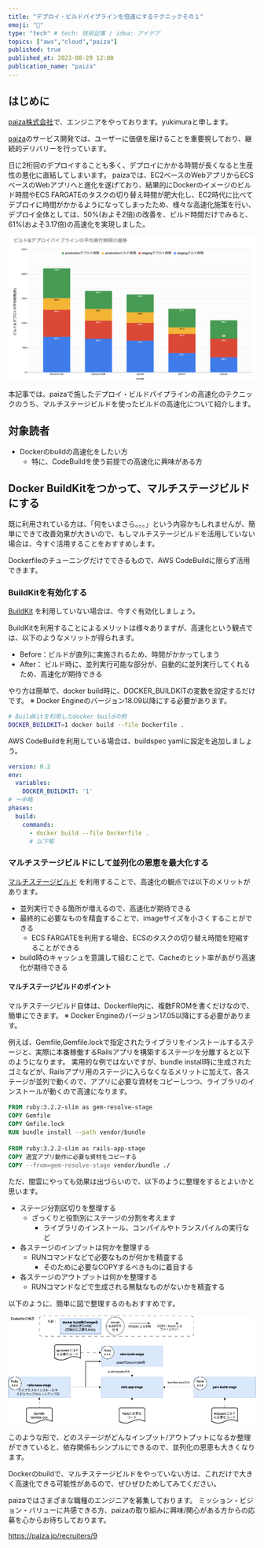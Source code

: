 ```yaml
---
title: "デプロイ・ビルドパイプラインを倍速にするテクニックその１"
emoji: "💨"
type: "tech" # tech: 技術記事 / idea: アイデア
topics: ["aws","cloud","paiza"]
published: true
published_at: 2023-08-29 12:00
publication_name: "paiza"
---
```



## はじめに

[paiza株式会社](https://www.paiza.co.jp/)で、エンジニアをやっております。yukimuraと申します。

[paiza](https://paiza.jp)のサービス開発では、ユーザーに価値を届けることを重要視しており、継続的デリバリーを行っています。

日に2桁回のデプロイすることも多く、デプロイにかかる時間が長くなると生産性の悪化に直結してしまいます。
paizaでは、EC2ベースのWebアプリからECSベースのWebアプリへと進化を遂げており、結果的にDockerのイメージのビルド時間やECS FARGATEのタスクの切り替え時間が肥大化し、EC2時代に比べてデプロイに時間がかかるようになってしまったため、様々な高速化施策を行い、デプロイ全体としては、50%(およそ2倍)の改善を、ビルド時間だけでみると、61%(およそ3.17倍)の高速化を実現しました。

![DockerStageの整理](/images/improve-codebuild-performance-1/fig1.png)

本記事では、paizaで施したデプロイ・ビルドパイプラインの高速化のテクニックのうち、マルチステージビルドを使ったビルドの高速化について紹介します。

## 対象読者

- Dockerのbuildの高速化をしたい方
  - 特に、CodeBuildを使う前提での高速化に興味がある方

## Docker BuildKitをつかって、マルチステージビルドにする

既に利用されている方は、「何をいまさら。。。」という内容かもしれませんが、簡単にできて改善効果が大きいので、もしマルチステージビルドを活用していない場合は、今すぐ活用することをおすすめします。

Dockerfileのチューニングだけでできるもので、AWS CodeBuildに限らず活用できます。

### BuildKitを有効化する

[BuildKit](https://docs.docker.jp/develop/develop-images/build_enhancements.html) を利用していない場合は、今すぐ有効化しましょう。

BuildKitを利用することによるメリットは様々ありますが、高速化という観点では、以下のようなメリットが得られます。

- Before：ビルドが直列に実施されるため、時間がかかってしまう
- After： ビルド時に、並列実行可能な部分が、自動的に並列実行してくれるため、高速化が期待できる

やり方は簡単で、docker build時に、DOCKER_BUILDKITの変数を設定するだけです。
※ Docker Engineのバージョン18.09以降にする必要があります。

```sh
# BuildKitを利用したdocker buildの例
DOCKER_BUILDKIT=1 docker build --file Dockerfile .
```

AWS CodeBuildを利用している場合は、buildspec yamlに設定を追加しましょう。

```yaml:buildspec.yaml
version: 0.2
env:
  variables:
    DOCKER_BUILDKIT: '1'
# 〜中略
phases:
  build:
    commands:
      - docker build --file Dockerfile .
      # 以下略
```

### マルチステージビルドにして並列化の恩恵を最大化する

[マルチステージビルド](https://docs.docker.jp/develop/develop-images/multistage-build.html) を利用することで、高速化の観点では以下のメリットがあります。

- 並列実行できる箇所が増えるので、高速化が期待できる
- 最終的に必要なものを精査することで、imageサイズを小さくすることができる
  - ECS FARGATEを利用する場合、ECSのタスクの切り替え時間を短縮することができる
- build時のキャッシュを意識して組むことで、Cacheのヒット率があがり高速化が期待できる

#### マルチステージビルドのポイント

マルチステージビルド自体は、Dockerfile内に、複数FROMを書くだけなので、簡単にできます。 ※ Docker Engineのバージョン17.05以降にする必要があります。

例えば、Gemfile,Gemfile.lockで指定されたライブラリをインストールするステージと、実際に本番稼働するRailsアプリを構築するステージを分離すると以下のようになります。
実用的な例ではないですが、bundle install時に生成されたゴミなどが、Railsアプリ用のステージに入らなくなるメリットに加えて、各ステージが並列で動くので、アプリに必要な資材をコピーしつつ、ライブラリのインストールが動くので高速になります。

```Dockerfile
FROM ruby:3.2.2-slim as gem-resolve-stage
COPY Gemfile
COPY Gmfile.lock
RUN bundle install --path vendor/bundle

FROM ruby:3.2.2-slim as rails-app-stage
COPY 適宜アプリ動作に必要な資材をコピーする
COPY --from=gem-resolve-stage vendor/bundle ./
```

ただ、闇雲にやっても効果は出づらいので、以下のように整理をするとよいかと思います。

- ステージ分割区切りを整理する
  - ざっくりと役割別にステージの分割を考えます
    - ライブラリのインストール、コンパイルやトランスパイルの実行など
- 各ステージのインプットは何かを整理する
  - RUNコマンドなどで必要なものが何かを精査する
    - そのために必要なCOPYするべきものに着目する
- 各ステージのアウトプットは何かを整理する
  - RUNコマンドなどで生成される無駄なものがないかを精査する

以下のように、簡単に図で整理するのもおすすめです。

![DockerStageの整理](/images/improve-codebuild-performance-1/fig2.png)

このような形で、どのステージがどんなインプット/アウトプットになるか整理ができていると、依存関係もシンプルにできるので、並列化の恩恵も大きくなります。

Dockerのbuildで、マルチステージビルドをやっていない方は、これだけで大きく高速化できる可能性があるので、ぜひぜひためしてみてください。

paizaではさまざまな職種のエンジニアを募集しております。
ミッション・ビジョン・バリューに共感できる方、paizaの取り組みに興味/関心がある方からの応募を心からお待ちしております。

https://paiza.jp/recruiters/9
